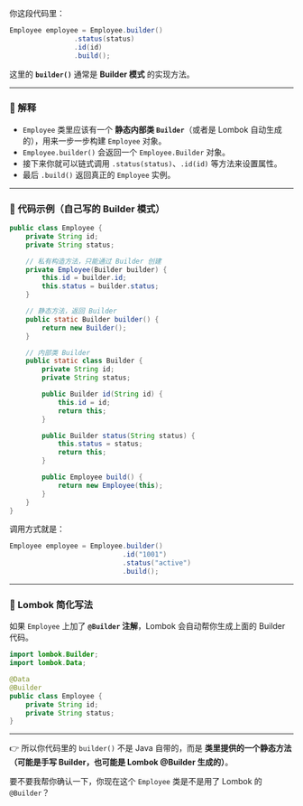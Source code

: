你这段代码里：

```java
Employee employee = Employee.builder()
                .status(status)
                .id(id)
                .build();
```

这里的 **`builder()`** 通常是 **Builder 模式** 的实现方法。

------

### 🔹 解释

- `Employee` 类里应该有一个 **静态内部类 `Builder`**（或者是 Lombok 自动生成的），用来一步一步构建 `Employee` 对象。
- `Employee.builder()` 会返回一个 `Employee.Builder` 对象。
- 接下来你就可以链式调用 `.status(status)`、`.id(id)` 等方法来设置属性。
- 最后 `.build()` 返回真正的 `Employee` 实例。

------

### 🔹 代码示例（自己写的 Builder 模式）

```java
public class Employee {
    private String id;
    private String status;

    // 私有构造方法，只能通过 Builder 创建
    private Employee(Builder builder) {
        this.id = builder.id;
        this.status = builder.status;
    }

    // 静态方法，返回 Builder
    public static Builder builder() {
        return new Builder();
    }

    // 内部类 Builder
    public static class Builder {
        private String id;
        private String status;

        public Builder id(String id) {
            this.id = id;
            return this;
        }

        public Builder status(String status) {
            this.status = status;
            return this;
        }

        public Employee build() {
            return new Employee(this);
        }
    }
}
```

调用方式就是：

```java
Employee employee = Employee.builder()
                            .id("1001")
                            .status("active")
                            .build();
```

------

### 🔹 Lombok 简化写法

如果 `Employee` 上加了 **`@Builder` 注解**，Lombok 会自动帮你生成上面的 Builder 代码。

```java
import lombok.Builder;
import lombok.Data;

@Data
@Builder
public class Employee {
    private String id;
    private String status;
}
```

------

👉 所以你代码里的 `builder()` 不是 Java 自带的，而是 **类里提供的一个静态方法（可能是手写 Builder，也可能是 Lombok @Builder 生成的）**。

要不要我帮你确认一下，你现在这个 `Employee` 类是不是用了 Lombok 的 `@Builder`？